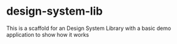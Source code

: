 # design-system-lib
This is a scaffold for an Design System Library with a basic demo application to show how it works
